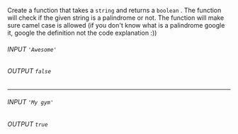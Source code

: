 Create a function that takes a `string` and returns a `boolean` . The function will check if the given string is a palindrome or not. The function will make sure camel case is allowed
(if you don't know what is a palindrome google it, google the definition not the code explanation :))

###### INPUT `'Awesome'`

###### OUTPUT `false`

---

###### INPUT `'My gym'`

###### OUTPUT `true`
